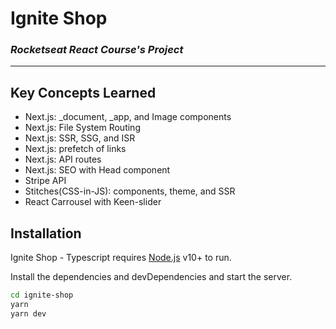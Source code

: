 # Ignite Shop

### _Rocketseat React Course's Project_

---

## Key Concepts Learned

- Next.js: _document, _app, and Image components
- Next.js: File System Routing
- Next.js: SSR, SSG, and ISR
- Next.js: prefetch of links
- Next.js: API routes
- Next.js: SEO with Head component
- Stripe API
- Stitches(CSS-in-JS): components, theme, and SSR
- React Carrousel with Keen-slider

## Installation

Ignite Shop - Typescript requires [Node.js](https://nodejs.org/) v10+ to run.

Install the dependencies and devDependencies and start the server.

```sh
cd ignite-shop
yarn
yarn dev
```